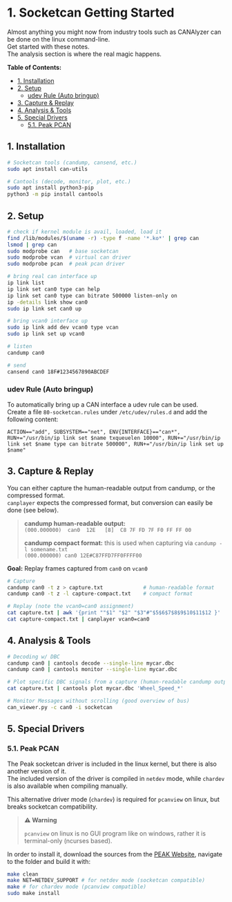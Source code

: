 # 1. Socketcan Getting Started <!-- omit in toc -->

Almost anything you might now from industry tools such as CANAlyzer can be done on the linux command-line.  
Get started with these notes.  
The analysis section is where the real magic happens.  

__Table of Contents:__

- [1. Installation](#1-installation)
- [2. Setup](#2-setup)
  - [udev Rule (Auto bringup)](#udev-rule-auto-bringup)
- [3. Capture & Replay](#3-capture--replay)
- [4. Analysis & Tools](#4-analysis--tools)
- [5. Special Drivers](#5-special-drivers)
  - [5.1. Peak PCAN](#51-peak-pcan)

## 1. Installation

```bash
# Socketcan tools (candump, cansend, etc.)
sudo apt install can-utils

# Cantools (decode, monitor, plot, etc.)
sudo apt install python3-pip
python3 -m pip install cantools
```

## 2. Setup

```bash
# check if kernel module is avail, loaded, load it
find /lib/modules/$(uname -r) -type f -name '*.ko*' | grep can
lsmod | grep can
sudo modprobe can   # base socketcan
sudo modprobe vcan  # virtual can driver
sudo modprobe pcan  # peak pcan driver

# bring real can interface up
ip link list
ip link set can0 type can help
ip link set can0 type can bitrate 500000 listen-only on
ip -details link show can0
sudo ip link set can0 up

# bring vcan0 interface up
sudo ip link add dev vcan0 type vcan
sudo ip link set up vcan0

# listen
candump can0

# send
cansend can0 18F#1234567890ABCDEF
```

### udev Rule (Auto bringup)

To automatically bring up a CAN interface a udev rule can be used.  
Create a file `80-socketcan.rules` under `/etc/udev/rules.d` and add the following content:  

```
ACTION=="add", SUBSYSTEM=="net", ENV{INTERFACE}=="can*", RUN+="/usr/bin/ip link set $name txqueuelen 10000", RUN+="/usr/bin/ip link set $name type can bitrate 500000", RUN+="/usr/bin/ip link set up $name"
```

## 3. Capture & Replay

You can either capture the human-readable output from candump, or the compressed format.  
`canplayer` expects the compressed format, but conversion can easily be done (see below).

> __candump human-readable output:__  
> `(000.000000)  can0  12E   [8]  C8 7F FD 7F F0 FF FF 00`  
>
> __candump compact format:__ this is used when capturing via `candump -l somename.txt`  
> `(000.000000) can0 12E#C87FFD7FF0FFFF00`

__Goal:__ Replay frames captured from `can0` on `vcan0`

```bash
# Capture 
candump can0 -t z > capture.txt             # human-readable format
candump can0 -t z -l capture-compact.txt    # compact format

# Replay (note the vcan0=can0 assignment)
cat capture.txt | awk '{print ""$1" "$2" "$3"#"$5$6$7$8$9$10$11$12 }' | canplayer vcan0=can0
cat capture-compact.txt | canplayer vcan0=can0
```

## 4. Analysis & Tools

```bash
# Decoding w/ DBC
candump can0 | cantools decode --single-line mycar.dbc
candump can0 | cantools monitor --single-line mycar.dbc

# Plot specific DBC signals from a capture (human-readable candump output captured)
cat capture.txt | cantools plot mycar.dbc 'Wheel_Speed_*'

# Monitor Messages without scrolling (good overview of bus)
can_viewer.py -c can0 -i socketcan
```

## 5. Special Drivers

### 5.1. Peak PCAN

The Peak socketcan driver is included in the linux kernel, but there is also another version of it.  
The included version of the driver is compiled in `netdev` mode, while `chardev` is also available when compiling manually.  

This alternative driver mode (`chardev`) is required for `pcanview` on linux, but breaks socketcan compatibility.  

> __⚠️ Warning__
>
> `pcanview` on linux is no GUI program like on windows, rather it is terminal-only (ncurses based).

In order to install it, download the sources from the [PEAK Website](https://www.peak-system.com/fileadmin/media/linux/index.htm), navigate to the folder and build it with:  

```bash
make clean
make NET=NETDEV_SUPPORT # for netdev mode (socketcan compatible)
make # for chardev mode (pcanview compatible)
sudo make install
```
